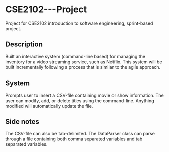 # CSE2102---Project
Project for CSE2102 introduction to software engineering, sprint-based project. 

## Description
Built an interactive system (command-line based) for managing the inventory for a video streaming service, such as Netflix. This system will be built incrementally following a process that is similar to the agile approach.

## System 
Prompts user to insert a CSV-file containing movie or show information. 
The user can modify, add, or delete titles using the command-line.
Anything modified will automatically update the file.

## Side notes
The CSV-file can also be tab-delimited. The DataParser class can parse through a file containing both comma separated variables and tab separated variables. 
